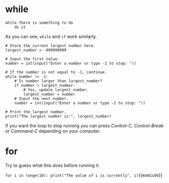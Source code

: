 # while
```
while there is something to do
    do it
```

As you can see, ```while``` and ```if``` work similarly.

```
# Store the current largest number here.
largest_number = -999999999

# Input the first value.
number = int(input("Enter a number or type -1 to stop: "))

# If the number is not equal to -1, continue.
while number != -1:
    # Is number larger than largest_number?
    if number > largest_number:
        # Yes, update largest_number.
        largest_number = number
    # Input the next number.
    number = int(input("Enter a number or type -1 to stop: "))

# Print the largest number.
print("The largest number is:", largest_number)
```

If you want the loop to stop running you can press *Control-C*, *Control-Break* or *Command-C* depending on your computer.

# for

Try to guess what this does before running it.

`for i in range(10):
    print("The value of i is currently", i)`{{execute}}